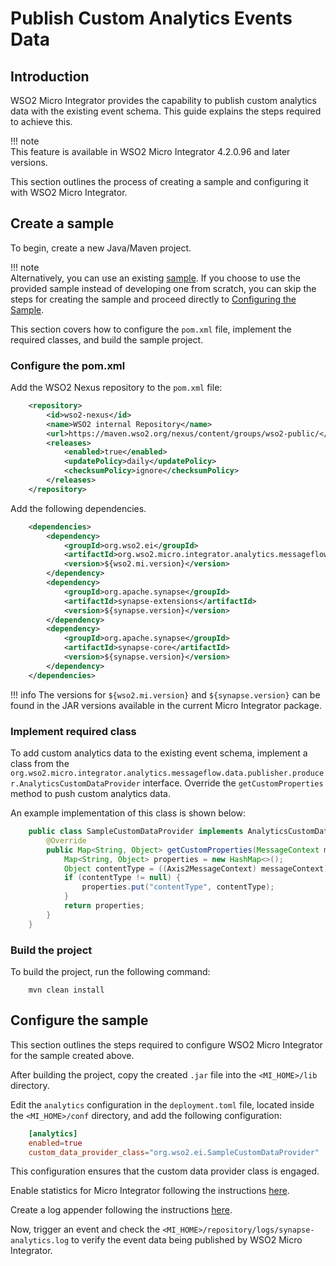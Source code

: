 # Publish Custom Analytics Events Data

## Introduction

WSO2 Micro Integrator provides the capability to publish custom analytics data with the existing event schema. This guide explains the steps required to achieve this.

!!! note    
    This feature is available in WSO2 Micro Integrator 4.2.0.96 and later versions.

This section outlines the process of creating a sample and configuring it with WSO2 Micro Integrator.

## Create a sample

To begin, create a new Java/Maven project.

!!! note    
    Alternatively, you can use an existing [sample](https://github.com/wso2/product-micro-integrator/tree/master/samples/AnalyticsSampleDataProvider). If you choose to use the provided sample instead of developing one from scratch, you can skip the steps for creating the sample and proceed directly to [Configuring the Sample](#configuring-the-sample).

This section covers how to configure the `pom.xml` file, implement the required classes, and build the sample project.

### Configure the pom.xml

Add the WSO2 Nexus repository to the `pom.xml` file:

```xml
    <repository>
        <id>wso2-nexus</id>
        <name>WSO2 internal Repository</name>
        <url>https://maven.wso2.org/nexus/content/groups/wso2-public/</url>
        <releases>
            <enabled>true</enabled>
            <updatePolicy>daily</updatePolicy>
            <checksumPolicy>ignore</checksumPolicy>
        </releases>
    </repository>
```

Add the following dependencies.

```xml
    <dependencies>
        <dependency>
            <groupId>org.wso2.ei</groupId>
            <artifactId>org.wso2.micro.integrator.analytics.messageflow.data.publisher</artifactId>
            <version>${wso2.mi.version}</version>
        </dependency>
        <dependency>
            <groupId>org.apache.synapse</groupId>
            <artifactId>synapse-extensions</artifactId>
            <version>${synapse.version}</version>
        </dependency>
        <dependency>
            <groupId>org.apache.synapse</groupId>
            <artifactId>synapse-core</artifactId>
            <version>${synapse.version}</version>
        </dependency>
    </dependencies>
```

!!! info
    The versions for `${wso2.mi.version}` and `${synapse.version}` can be found in the JAR versions available in the current Micro Integrator package.

### Implement required class

To add custom analytics data to the existing event schema, implement a class from the `org.wso2.micro.integrator.analytics.messageflow.data.publisher.producer.AnalyticsCustomDataProvider` interface. Override the `getCustomProperties` method to push custom analytics data.

An example implementation of this class is shown below:

``` java
    public class SampleCustomDataProvider implements AnalyticsCustomDataProvider {
        @Override
        public Map<String, Object> getCustomProperties(MessageContext messageContext) {
            Map<String, Object> properties = new HashMap<>();
            Object contentType = ((Axis2MessageContext) messageContext).getAxis2MessageContext().getProperty("ContentType");
            if (contentType != null) {
                properties.put("contentType", contentType);
            }
            return properties;
        }
    }
```

### Build the project

To build the project, run the following command:

```
    mvn clean install
```

## Configure the sample

This section outlines the steps required to configure WSO2 Micro Integrator for the sample created above.

After building the project, copy the created `.jar` file into the `<MI_HOME>/lib` directory.

Edit the `analytics` configuration in the `deployment.toml` file, located inside the `<MI_HOME>/conf` directory, and add the following configuration:

``` toml
    [analytics]
    enabled=true
    custom_data_provider_class="org.wso2.ei.SampleCustomDataProvider"
```

This configuration ensures that the custom data provider class is engaged.

Enable statistics for Micro Integrator following the instructions [here]({{base_path}}/mi-analytics/mi-elk-installation-guide/#enabling-statistics-for-artifacts).

Create a log appender following the instructions [here]({{base_path}}/mi-analytics/mi-elk-installation-guide/#creating-log-appender).

Now, trigger an event and check the `<MI_HOME>/repository/logs/synapse-analytics.log` to verify the event data being published by WSO2 Micro Integrator.